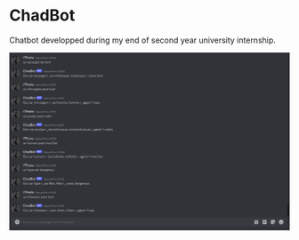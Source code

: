 # ChadBot

Chatbot developped during my end of second year university internship. 

![alt text](https://raw.githubusercontent.com/iTPasta/chadbot/main/screenshots/demo.png)